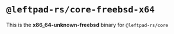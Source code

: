 # `@leftpad-rs/core-freebsd-x64`

This is the **x86_64-unknown-freebsd** binary for `@leftpad-rs/core`
